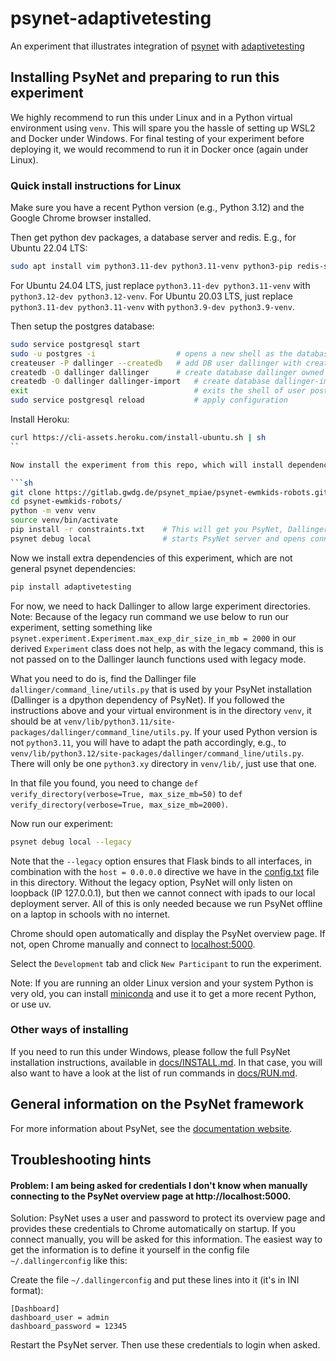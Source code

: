 # psynet-adaptivetesting
An experiment that illustrates integration of [psynet](https://gitlab.com/PsyNetDev/PsyNet) with [adaptivetesting](https://github.com/condecon/adaptivetesting)



## Installing PsyNet and preparing to run this experiment

We highly recommend to run this under Linux and in a Python virtual environment using `venv`. This will spare you the hassle of setting up WSL2 and Docker under Windows. For final testing of your experiment before deploying it, we would recommend to run it in Docker once (again under Linux).

### Quick install instructions for Linux

Make sure you have a recent Python version (e.g., Python 3.12) and the Google Chrome browser installed.

Then get python dev packages, a database server and redis. E.g., for Ubuntu 22.04 LTS:

```sh
sudo apt install vim python3.11-dev python3.11-venv python3-pip redis-server git libenchant-2-2 postgresql postgresql-contrib libpq-dev unzip curl
```

For Ubuntu 24.04 LTS, just replace `python3.11-dev python3.11-venv` with `python3.12-dev python3.12-venv`.
For Ubuntu 20.03 LTS, just replace `python3.11-dev python3.11-venv` with `python3.9-dev python3.9-venv`.

Then setup the postgres database:

```sh
sudo service postgresql start
sudo -u postgres -i                  # opens a new shell as the database user 'postgres'
createuser -P dallinger --createdb   # add DB user dallinger with createDB permission. When asked for new password, enter 'dallinger' (twice).
createdb -O dallinger dallinger      # create database dallinger owned by user dallinger
createdb -O dallinger dallinger-import   # create database dallinger-import owned by user dallinger
exit                                     # exits the shell of user postgres, so you are back to your user
sudo service postgresql reload           # apply configuration
```

Install Heroku:

```sh
curl https://cli-assets.heroku.com/install-ubuntu.sh | sh
``

Now install the experiment from this repo, which will install dependencies like the PsyNet and Dallinger python packages:

```sh
git clone https://gitlab.gwdg.de/psynet_mpiae/psynet-ewmkids-robots.git
cd psynet-ewmkids-robots/
python -m venv venv
source venv/bin/activate
pip install -r constraints.txt    # This will get you PsyNet, Dallinger and their dependencies
psynet debug local                # starts PsyNet server and opens connection to it in your Chrome webbrowser.
```

Now we install extra dependencies of this experiment, which are not general psynet dependencies:

```sh
pip install adaptivetesting
```

For now, we need to hack Dallinger to allow large experiment directories. Note: Because of the legacy run command we use below to run our experiment, setting something like ```psynet.experiment.Experiment.max_exp_dir_size_in_mb = 2000``` in our derived `Experiment` class does not help, as with the legacy command, this is not passed on to the Dallinger launch functions used with legacy mode.

What you need to do is, find the Dallinger file `dallinger/command_line/utils.py` that is used by your PsyNet installation (Dallinger is a dpython dependency of PsyNet). If you followed the instructions above and your virtual environment is in the directory `venv`, it should be at `venv/lib/python3.11/site-packages/dallinger/command_line/utils.py`. If your used Python version is not `python3.11`, you will have to adapt the path accordingly, e.g., to `venv/lib/python3.12/site-packages/dallinger/command_line/utils.py`. There will only be one `python3.xy` directory in `venv/lib/`, just use that one.

In that file you found, you need to change ```def verify_directory(verbose=True, max_size_mb=50)``` to ```def verify_directory(verbose=True, max_size_mb=2000)```.

Now run our experiment:

```sh
psynet debug local --legacy
```

Note that the `--legacy` option ensures that Flask binds to all interfaces, in combination with the `host = 0.0.0.0` directive we have in the [config.txt](./config.txt) file in this directory. Without the legacy option, PsyNet will only listen on loopback (IP 127.0.0.1), but then we cannot connect with ipads to our local deployment server. All of this is only needed because we run PsyNet offline on a laptop in schools with no internet.



Chrome should open automatically and display the PsyNet overview page. If not, open Chrome manually and connect to [localhost:5000](http://localhost:5000).

Select the `Development` tab and click `New Participant` to run the experiment.

Note: If you are running an older Linux version and your system Python is very old, you can install [miniconda](https://www.anaconda.com/docs/getting-started/miniconda/install) and use it to get a more recent Python, or use uv.


### Other ways of installing

If you need to run this under Windows, please follow the full PsyNet installation instructions, available in [docs/INSTALL.md](./docs/INSTALL.md). In that case, you will also want to have a look at the list of run commands in [docs/RUN.md](./docs/RUN.md).

## General information on the PsyNet framework

For more information about PsyNet, see the [documentation website](https://psynetdev.gitlab.io/PsyNet/).


## Troubleshooting hints

#### Problem: I am being asked for credentials I don't know when manually connecting to the PsyNet overview page at http://localhost:5000.

Solution: PsyNet uses a user and password to protect its overview page and provides these credentials to Chrome automatically on startup. If you connect manually, you will be asked for this information. The easiest way to get the information is to define it yourself in the config file `~/.dallingerconfig` like this:

Create the file `~/.dallingerconfig` and put these lines into it (it's in INI format):

```
[Dashboard]
dashboard_user = admin
dashboard_password = 12345
```

Restart the PsyNet server. Then use these credentials to login when asked.


